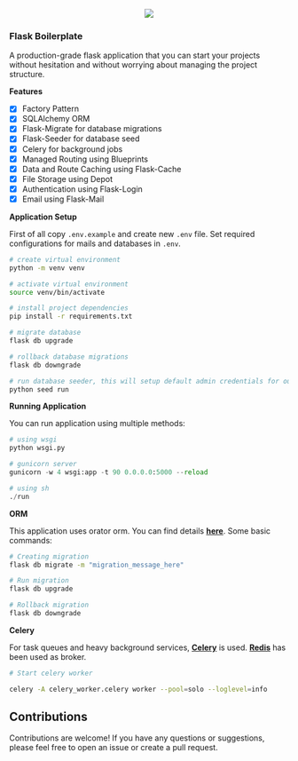 <p align="center">
<img src="https://banners.beyondco.de/Flask%20Boilerplate.png?theme=light&packageManager=Happy&packageName=Coding&pattern=charlieBrown&style=style_2&description=Production+ready+batteries+included+boilerplate.&md=1&showWatermark=1&fontSize=100px&images=adjustments&widths=50&heights=50">
</p>

### Flask Boilerplate

A production-grade flask application that you can start your projects without hesitation and without worrying about managing the project structure.


**Features**
- [x] Factory Pattern
- [x] SQLAlchemy ORM
- [x] Flask-Migrate for database migrations
- [x] Flask-Seeder for database seed
- [x] Celery for background jobs
- [x] Managed Routing using Blueprints
- [x] Data and Route Caching using Flask-Cache
- [x] File Storage using Depot
- [x] Authentication using Flask-Login
- [x] Email using Flask-Mail

**Application Setup**

First of all copy `.env.example` and create new `.env` file. Set required configurations for mails and databases in `.env`.

```sh
# create virtual environment
python -m venv venv

# activate virtual environment
source venv/bin/activate

# install project dependencies
pip install -r requirements.txt

# migrate database
flask db upgrade

# rollback database migrations
flask db downgrade

# run database seeder, this will setup default admin credentials for our backend
python seed run
```

**Running Application**

You can run application using multiple methods:

```python
# using wsgi
python wsgi.py

# gunicorn server
gunicorn -w 4 wsgi:app -t 90 0.0.0.0:5000 --reload

# using sh
./run
```

**ORM**

This application uses orator orm. You can find details **[here](https://orator-orm.com/)**. Some basic commands:

```sh
# Creating migration
flask db migrate -m "migration_message_here"

# Run migration
flask db upgrade

# Rollback migration
flask db downgrade
```

**Celery**

For task queues and heavy background services, **[Celery](https://docs.celeryproject.org/en/stable/getting-started/introduction.html)** is used. **[Redis](https://redis.io/)** has been used as broker.

```sh
# Start celery worker

celery -A celery_worker.celery worker --pool=solo --loglevel=info
```

## Contributions

Contributions are welcome! If you have any questions or suggestions, please feel free to open an issue or create a pull request.